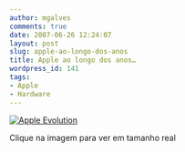 ```yaml
---
author: mgalves
comments: true
date: 2007-06-26 12:24:07
layout: post
slug: apple-ao-longo-dos-anos
title: Apple ao longo dos anos…
wordpress_id: 141
tags:
- Apple
- Hardware
---
```


[![Apple Evolution]({{BASE_PATH}}/images/2007-06-26-apple-ao-longo-dos-anos/apple_evolution.jpg)]({{BASE_PATH}}/images/2007-06-26-apple-ao-longo-dos-anos/apple_evolution.jpg)

Clique na imagem para ver em tamanho real
